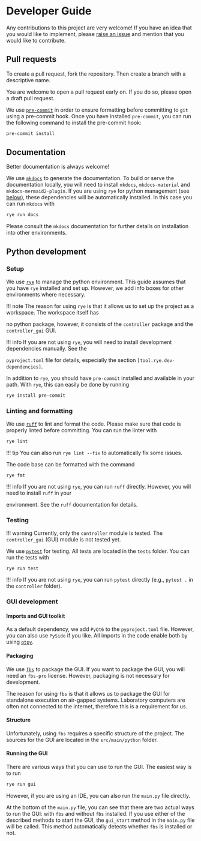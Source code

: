 # Developer Guide

Any contributions to this project are very welcome! If you have an idea that you would like to implement, please
[raise an issue](https://github.com/bossjones/goob_ai/issues) and mention that you would like to contribute.

## Pull requests

To create a pull request, fork the repository. Then create a branch with a descriptive name.

You are welcome to open a pull request early on. If you do so, please open a draft pull request.

We use [`pre-commit`](https://pre-commit.com/) in order to ensure formatting before committing to `git` using a
pre-commit hook. Once you have installed `pre-commit`, you can run the following command to install the pre-commit hook:

```bash
pre-commit install
```

## Documentation

Better documentation is always welcome!

We use [`mkdocs`](https://www.mkdocs.org/) to generate the documentation. To build or serve the documentation locally,
you will need to install `mkdocs`, `mkdocs-material` and `mkdocs-mermaid2-plugin`. If you are using `rye` for python
management (see [below](#python-development)), these dependencies will be automatically installed. In this case you can
run `mkdocs` with

```bash
rye run docs
```

Please consult the `mkdocs` documentation for further details on installation into other environments.

## Python development

### Setup

We use [`rye`](https://rye-up.com/) to manage the python environment. This guide assumes that you have `rye` installed
and set up. However, we add info boxes for other environments where necessary.

!!! note The reason for using `rye` is that it allows us to set up the project as a workspace. The workspace itself has

no python package, however, it consists of the `controller` package and the `controller_gui` GUI.

!!! info If you are not using `rye`, you will need to install development dependencies manually. See the

`pyproject.toml` file for details, especially the section `[tool.rye.dev-dependencies]`.

In addition to `rye`, you should have `pre-commit` installed and available in your path. With `rye`, this can easily be
done by running

```bash
rye install pre-commit
```

### Linting and formatting

We use [`ruff`](https://docs.astral.sh/ruff/) to lint and format the code. Please make sure that code is properly linted
before committing. You can run the linter with

```bash
rye lint
```

!!! tip You can also run `rye lint --fix` to automatically fix some issues.

The code base can be formatted with the command

```
rye fmt
```

!!! info If you are not using `rye`, you can run `ruff` directly. However, you will need to install `ruff` in your

environment. See the `ruff` documentation for details.

### Testing

!!! warning Currently, only the `controller` module is tested. The `controller_gui` (GUI) module is not tested yet.

We use [`pytest`](https://docs.pytest.org/) for testing. All tests are located in the `tests` folder. You can run the
tests with

```
rye run test
```

!!! info If you are not using `rye`, you can run `pytest` directly (e.g., `pytest .` in the `controller` folder).

### GUI development

#### Imports and GUI toolkit

As a default dependency, we add `PyQt6` to the `pyproject.toml` file. However, you can also use `PySide` if you like.
All imports in the code enable both by using [`qtpy`](https://pypi.org/project/QtPy/).

#### Packaging

We use [`fbs`](https://build-system.fman.io/) to package the GUI. If you want to package the GUI, you will need an
`fbs-pro` license. However, packaging is not necessary for development.

The reason for using `fbs` is that it allows us to package the GUI for standalone execution on air-gapped systems.
Laboratory computers are often not connected to the internet, therefore this is a requirement for us.

#### Structure

Unfortunately, using `fbs` requires a specific structure of the project. The sources for the GUI are located in the
`src/main/python` folder.

#### Running the GUI

There are various ways that you can use to run the GUI. The easiest way is to run

```bash
rye run gui
```

However, if you are using an IDE, you can also run the `main.py` file directly.

At the bottom of the `main.py` file, you can see that there are two actual ways to run the GUI: with `fbs` and without
`fbs` installed. If you use either of the described methods to start the GUI, the `gui_start` method in the `main.py`
file will be called. This method automatically detects whether `fbs` is installed or not.
